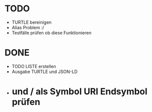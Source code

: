 # TODO

- TURTLE bereinigen
- Alias Problem :/
- Testfälle prüfen ob diese Funktionieren

# DONE 

- TODO LISTE erstellen
- Ausgabe TURTLE und JSON-LD
- # und / als Symbol URI Endsymbol prüfen

